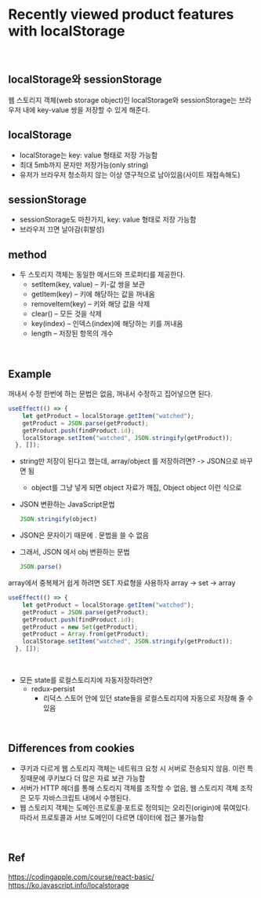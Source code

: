 # Recently viewed product features with localStorage

<br>

## localStorage와 sessionStorage
웹 스토리지 객체(web storage object)인 localStorage와 sessionStorage는 브라우저 내에 key-value 쌍을 저장할 수 있게 해준다.

## localStorage
* localStorage는 key: value 형태로 저장 가능함
* 최대 5mb까지 문자만 저장가능(only string)
* 유저가 브라우저 청소하지 않는 이상 영구적으로 남아있음(사이트 재접속해도)

## sessionStorage
* sessionStorage도 마찬가지, key: value 형태로 저장 가능함
* 브라우저 끄면 날아감(휘발성)

## method
* 두 스토리지 객체는 동일한 메서드와 프로퍼티를 제공한다.
    * setItem(key, value) – 키-값 쌍을 보관  
    * getItem(key) – 키에 해당하는 값을 꺼내옴  
    * removeItem(key) – 키와 해당 값을 삭제  
    * clear() – 모든 것을 삭제  
    * key(index) – 인덱스(index)에 해당하는 키를 꺼내옴  
    * length – 저장된 항목의 개수


<br>


## Example
꺼내서 수정 한번에 하는 문법은 없음, 꺼내서 수정하고 집어넣으면 된다.
```js
useEffect(() => {
    let getProduct = localStorage.getItem("watched");
    getProduct = JSON.parse(getProduct);
    getProduct.push(findProduct.id);
    localStorage.setItem("watched", JSON.stringify(getProduct));
  }, []);
```

* string만 저장이 된다고 했는데, array/object 를 저장하려면? -> JSON으로 바꾸면 됨
    * object를 그냥 넣게 되면 object 자료가 깨짐, Object object 이런 식으로

* JSON 변환하는 JavaScript문법
    ```js
    JSON.stringify(object)
    ```
* JSON은 문자이기 때문에 . 문법을 쓸 수 없음  
* 그래서, JSON 에서 obj 변환하는 문법
    ```js
    JSON.parse()
    ```
    
array에서 중복제거 쉽게 하려면 SET 자료형을 사용하자
array -> set -> array
```js
useEffect(() => {
    let getProduct = localStorage.getItem("watched");
    getProduct = JSON.parse(getProduct);
    getProduct.push(findProduct.id);
    getProduct = new Set(getProduct);
    getProduct = Array.from(getProduct);
    localStorage.setItem("watched", JSON.stringify(getProduct));
  }, []);
```

<br>


* 모든 state를 로컬스토리지에 자동저장하려면?
    * redux-persist
        * 리덕스 스토어 안에 있던 state들을 로컬스토리지에 자동으로 저장해 줄 수 있음


<br>


## Differences from cookies
* 쿠키과 다르게 웹 스토리지 객체는 네트워크 요청 시 서버로 전송되지 않음. 이런 특징때문에 쿠키보다 더 많은 자료 보관 가능함
* 서버가 HTTP 헤더를 통해 스토리지 객체를 조작할 수 없음, 웹 스토리지 객체 조작은 모두 자바스크립트 내에서 수행된다.
* 웹 스토리지 객체는 도메인·프로토콜·포트로 정의되는 오리진(origin)에 묶여있다. 따라서 프로토콜과 서브 도메인이 다르면 데이터에 접근 불가능함


<br>


## Ref
https://codingapple.com/course/react-basic/  
https://ko.javascript.info/localstorage
